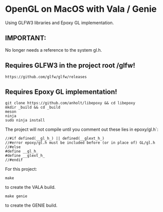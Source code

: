 # OpenGL on MacOS with Vala / Genie
Using GLFW3 libraries and Epoxy GL implementation.<br>
## IMPORTANT:
No longer needs a reference to the system gl.h.
## Requires GLFW3 in the project root /glfw!
```
https://github.com/glfw/glfw/releases
```
## Requires Epoxy GL implementation!
```
git clone https://github.com/anholt/libepoxy && cd libepoxy
mkdir _build && cd _build
meson
ninja
sudo ninja install
```
The project will not compile until you comment out these lies in epoxy/gl.h`:
```
//#if defined(__gl_h_) || defined(__glext_h_)
//#error epoxy/gl.h must be included before (or in place of) GL/gl.h
//#else
#define __gl_h_
#define __glext_h_
//#endif
```
For this project:
```
make
```
to create the VALA build.
```
make genie
```
to create the GENIE build. 
